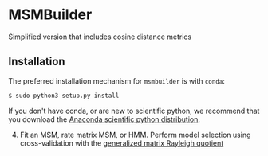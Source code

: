 MSMBuilder
==========

Simplified version that includes cosine distance metrics 


Installation
------------

The preferred installation mechanism for `msmbuilder` is with `conda`:

```bash
$ sudo python3 setup.py install 
```

If you don't have conda, or are new to scientific python, we recommend that
you download the [Anaconda scientific python distribution](https://store.continuum.io/cshop/anaconda/).



4. Fit an MSM, rate matrix MSM, or HMM. Perform model selection using
   cross-validation with the [generalized matrix Rayleigh quotient](http://arxiv.org/abs/1407.8083)
